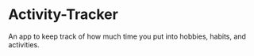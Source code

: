 # Activity-Tracker
An app to keep track of how much time you put into hobbies, habits, and activities.
